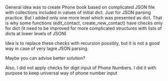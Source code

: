 General idea was to create Phone book based on complicated JSON file with collections included in values of initial dict.
Just for JSON parsing practice.
But I added only one more level which was presented as dict.
That is why some functions (edit_contact, create_new_contact) have checks only for dict 
(it need to be improved for more complicated structures with lists of dicts at lower levels of JSON)

Idea is to replace these checks with recursion possibly, but it is not a good way in case of very lagre JSON parsing.

Maybe you can advise better solution?

Also, I did not apply checks for digit input of Phone Numbers.
I did it with purpose to keep universal way of phone number input
